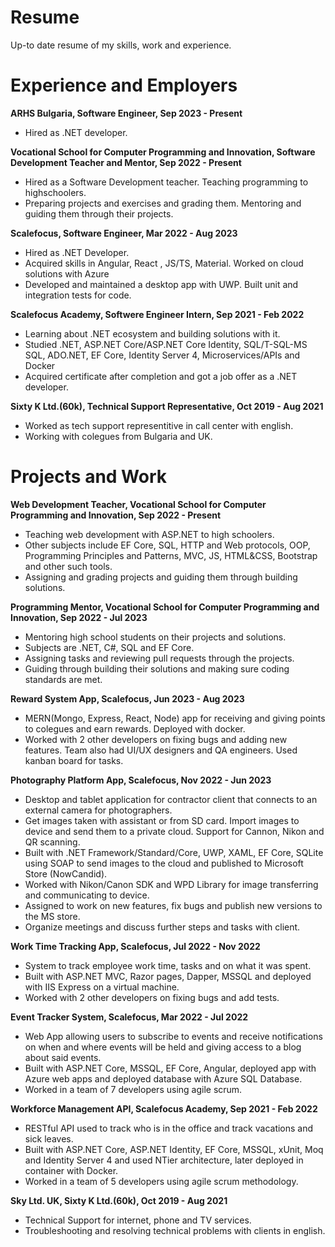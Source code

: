 # Resume
Up-to date resume of my skills, work and experience.

# Experience and Employers

**ARHS Bulgaria, Software Engineer, Sep 2023 - Present**
- Hired as .NET developer.

**Vocational School for Computer Programming and Innovation, Software Development Teacher and Mentor, Sep 2022 - Present**
- Hired as a Software Development teacher. Teaching programming to highschoolers.
- Preparing projects and exercises and grading them. Mentoring and guiding them through their projects.

**Scalefocus, Software Engineer, Mar 2022 - Aug 2023**
- Hired as .NET Developer.
- Acquired skills in Angular, React , JS/TS, Material. Worked on cloud solutions with Azure
- Developed and maintained a desktop app with UWP. Built unit and integration tests for code.
  
**Scalefocus Academy, Softwere Engineer Intern, Sep 2021 - Feb 2022**
- Learning about .NET ecosystem and building solutions with it.
- Studied .NET, ASP.NET Core/ASP.NET Core Identity, SQL/T-SQL-MS SQL, ADO.NET, EF Core, Identity Server 4, Microservices/APIs and Docker
- Acquired certificate after completion and got a job offer as a .NET developer.

**Sixty K Ltd.(60k), Technical Support Representative, Oct 2019 - Aug 2021**
- Worked as tech support representitive in call center with english.
- Working with colegues from Bulgaria and UK.

# Projects and Work

**Web Development Teacher, Vocational School for Computer Programming and Innovation, Sep 2022 - Present**
- Teaching web development with ASP.NET to high schoolers.
- Other subjects include EF Core, SQL, HTTP and Web protocols, OOP, Programming Principles and Patterns, MVC, JS, HTML&CSS, Bootstrap and other such tools.
- Assigning and grading projects and guiding them through building solutions.

**Programming Mentor, Vocational School for Computer Programming and Innovation, Sep 2022 - Jul 2023**
- Mentoring high school students on their projects and solutions.
- Subjects are .NET, C#, SQL and EF Core.
- Assigning tasks and reviewing pull requests through the projects.
- Guiding through building their solutions and making sure coding standards are met.

**Reward System App, Scalefocus, Jun 2023 - Aug 2023**
- MERN(Mongo, Express, React, Node) app for receiving and giving points to colegues and earn rewards. Deployed with docker.
- Worked with 2 other developers on fixing bugs and adding new features. Team also had UI/UX designers and QA engineers. Used kanban board for tasks.

**Photography Platform App, Scalefocus, Nov 2022 - Jun 2023**
- Desktop and tablet application for contractor client that connects to an external camera for photographers.
- Get images taken with assistant or from SD card. Import images to device and send them to a private cloud. Support for Cannon, Nikon and QR scanning.
- Built with .NET Framework/Standard/Core, UWP, XAML, EF Core, SQLite using SOAP to send images to the cloud and published to Microsoft Store (NowCandid).
- Worked with Nikon/Canon SDK and WPD Library for image transferring and communicating to device.
- Assigned to work on new features, fix bugs and publish new versions to the MS store.
- Organize meetings and discuss further steps and tasks with client.

**Work Time Tracking App, Scalefocus, Jul 2022 - Nov 2022**
- System to track employee work time, tasks and on what it was spent.
- Built with ASP.NET MVC, Razor pages, Dapper, MSSQL and deployed with IIS Express on a virtual machine.
- Worked with 2 other developers on fixing bugs and add tests.

**Event Tracker System, Scalefocus, Mar 2022 - Jul 2022**
- Web App allowing users to subscribe to events and receive notifications on when and where events will be held and giving access to a blog about said events.
- Built with ASP.NET Core, MSSQL, EF Core, Angular, deployed app with Azure web apps and deployed database with Azure SQL Database.
- Worked in a team of 7 developers using agile scrum.

**Workforce Management API, Scalefocus Academy, Sep 2021 - Feb 2022**
- RESTful API used to track who is in the office and track vacations and sick leaves.
- Built with ASP.NET Core, ASP.NET Identity, EF Core, MSSQL, xUnit, Moq and Identity Server 4 and used NTier architecture, later deployed in container with Docker.
- Worked in a team of 5 developers using agile scrum methodology.

**Sky Ltd. UK, Sixty K Ltd.(60k), Oct 2019 - Aug 2021**
- Technical Support for internet, phone and TV services.
- Troubleshooting and resolving technical problems with clients in english.
